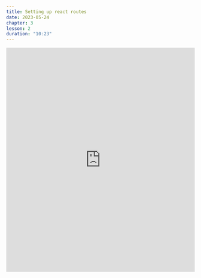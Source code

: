 ```yaml
---
title: Setting up react routes
date: 2023-05-24
chapter: 3
lesson: 2
duration: "10:23"
---
```

<iframe width="100%" height="600" src="https://www.youtube.com/embed/Aivly2lNa94" title="Setting up react routes" frameborder="0" allow="accelerometer; autoplay; clipboard-write; encrypted-media; gyroscope; picture-in-picture" allowfullscreen></iframe>


